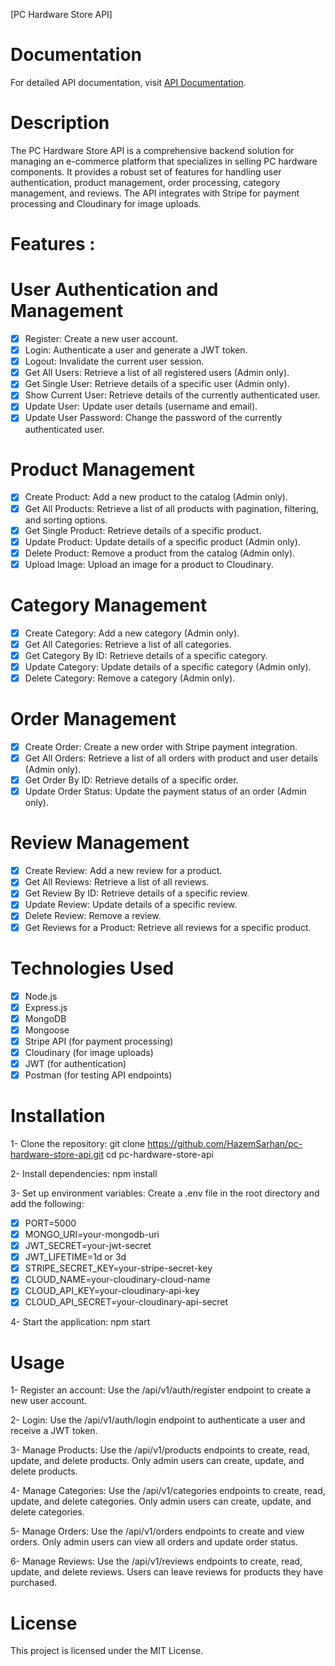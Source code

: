[PC Hardware Store API]
# Documentation
For detailed API documentation, visit [API Documentation](http://localhost:5000/docs).


# Description

The PC Hardware Store API is a comprehensive backend solution for managing an e-commerce platform that specializes in selling PC hardware components. It provides a robust set of features for handling user authentication, product management, order processing, category management, and reviews. The API integrates with Stripe for payment processing and Cloudinary for image uploads.

# Features :

# User Authentication and Management

- [x] Register: Create a new user account.
- [x] Login: Authenticate a user and generate a JWT token.
- [x] Logout: Invalidate the current user session.
- [x] Get All Users: Retrieve a list of all registered users (Admin only).
- [x] Get Single User: Retrieve details of a specific user (Admin only).
- [x] Show Current User: Retrieve details of the currently authenticated user.
- [x] Update User: Update user details (username and email).
- [x] Update User Password: Change the password of the currently authenticated user.

# Product Management

- [x] Create Product: Add a new product to the catalog (Admin only).
- [x] Get All Products: Retrieve a list of all products with pagination, filtering, and sorting options.
- [x] Get Single Product: Retrieve details of a specific product.
- [x] Update Product: Update details of a specific product (Admin only).
- [x] Delete Product: Remove a product from the catalog (Admin only).
- [x] Upload Image: Upload an image for a product to Cloudinary.

# Category Management

- [x] Create Category: Add a new category (Admin only).
- [x] Get All Categories: Retrieve a list of all categories.
- [x] Get Category By ID: Retrieve details of a specific category.
- [x] Update Category: Update details of a specific category (Admin only).
- [x] Delete Category: Remove a category (Admin only).

# Order Management

- [x] Create Order: Create a new order with Stripe payment integration.
- [x] Get All Orders: Retrieve a list of all orders with product and user details (Admin only).
- [x] Get Order By ID: Retrieve details of a specific order.
- [x] Update Order Status: Update the payment status of an order (Admin only).

# Review Management

- [x] Create Review: Add a new review for a product.
- [x] Get All Reviews: Retrieve a list of all reviews.
- [x] Get Review By ID: Retrieve details of a specific review.
- [x] Update Review: Update details of a specific review.
- [x] Delete Review: Remove a review.
- [x] Get Reviews for a Product: Retrieve all reviews for a specific product.

# Technologies Used

- [x] Node.js
- [x] Express.js
- [x] MongoDB
- [x] Mongoose
- [x] Stripe API (for payment processing)
- [x] Cloudinary (for image uploads)
- [x] JWT (for authentication)
- [x] Postman (for testing API endpoints)

# Installation

1- Clone the repository:
git clone https://github.com/HazemSarhan/pc-hardware-store-api.git
cd pc-hardware-store-api

2- Install dependencies:
npm install

3- Set up environment variables:
Create a .env file in the root directory and add the following:

- [x] PORT=5000
- [x] MONGO_URI=your-mongodb-uri
- [x] JWT_SECRET=your-jwt-secret
- [x] JWT_LIFETIME=1d or 3d
- [x] STRIPE_SECRET_KEY=your-stripe-secret-key
- [x] CLOUD_NAME=your-cloudinary-cloud-name
- [x] CLOUD_API_KEY=your-cloudinary-api-key
- [x] CLOUD_API_SECRET=your-cloudinary-api-secret

4- Start the application:
npm start

# Usage

1- Register an account:
Use the /api/v1/auth/register endpoint to create a new user account.

2- Login:
Use the /api/v1/auth/login endpoint to authenticate a user and receive a JWT token.

3- Manage Products:
Use the /api/v1/products endpoints to create, read, update, and delete products. Only admin users can create, update, and delete products.

4- Manage Categories:
Use the /api/v1/categories endpoints to create, read, update, and delete categories. Only admin users can create, update, and delete categories.

5- Manage Orders:
Use the /api/v1/orders endpoints to create and view orders. Only admin users can view all orders and update order status.

6- Manage Reviews:
Use the /api/v1/reviews endpoints to create, read, update, and delete reviews. Users can leave reviews for products they have purchased.

# License

This project is licensed under the MIT License.
